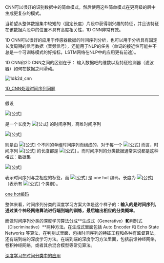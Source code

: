 CNN可以很好的识别数据中的简单模式，然后使用这些简单模式在更高级的层中生成更复杂的模式。

当希望从整体数据集中较短的（固定长度）片段中获得刚兴趣的特征，并且该特征在该数据片段中的位置不具有高度相关性，1D CNN非常有效。

1D CNN可以很好的应用于传感器数据的时间序列分析，也可以用于分析具有固定长度周期的信号数据（音频信号），还能用于NLP的任务（单词的接近性可能并不总是一个可训练模式的好指标，LSTM网络在NLP中的应用更有前途）。

1D CNN和2D CNN之间的区别在于： 输入数据吧的维数以及特征检测器（滤波器）如何在数据之间滑动。

![1d&2d_cnn](/深度学习处理时序问题/1d&2d_cnn.jpeg)

[1D_CNN处理时间序列问题](https://cloud.tencent.com/developer/article/1451545)

------

假设

![[公式]](https://www.zhihu.com/equation?tex=X%3D%5C%7Bx_%7B1%7D%2C%5Ccdots%2Cx_%7Bn%7D%5C%7D)

是一个长度为 ![[公式]](https://www.zhihu.com/equation?tex=n) 的时间序列，高维时间序列

![[公式]](https://www.zhihu.com/equation?tex=X+%3D+%5C%7BX%5E%7B1%7D%2C%5Ccdots%2CX%5E%7BM%7D%5C%7D)

则是由 ![[公式]](https://www.zhihu.com/equation?tex=M) 个不同的单维时间序列而组成的，对于每一个 ![[公式]](https://www.zhihu.com/equation?tex=1%5Cleq+i%5Cleq+M) 而言，时间序列 ![[公式]](https://www.zhihu.com/equation?tex=+X%5E%7Bi%7D) 的长度都是 ![[公式]](https://www.zhihu.com/equation?tex=n) 。而时间序列的分类数据通常来说都是这种格式：数据集

![[公式]](https://www.zhihu.com/equation?tex=D%3D%5C%7B%28X_%7B1%7D%2CY_%7B1%7D%29%2C%28X_%7B2%7D%2CY_%7B2%7D%29%2C%5Ccdots%2C%28X_%7BN%7D%2CY_%7BN%7D%29%5C%7D)

表示时间序列与之相应的标签，而 ![[公式]](https://www.zhihu.com/equation?tex=Y_%7Bi%7D) 是 one hot 编码，长度为 ![[公式]](https://www.zhihu.com/equation?tex=K) （表示有 ![[公式]](https://www.zhihu.com/equation?tex=K) 个类别）。

[one hot编码](https://jiangxj.top/2020/02/20/机器学习实战/)

整体来看，时间序列分类的深度学习方案大体是这个样子的：**输入的是时间序列，通过某个神经网络算法进行端到端的训练，最后输出相应的分类概率**。

而做时间序列分类的深度学习算法分成**生成式（Generative）**和**判别式（Discriminative）**两种方法。在生成式里面包括 Auto Encoder 和 Echo State Networks 等算法，在判别式里面，包括时间序列的特征工程和各种有监督算法，还有端到端的深度学习方法。在端到端的深度学习方法里面，包括前馈神经网络，卷积神经网络，或者其余混合模型等常见算法。

[深度学习在时间分类中的应用](https://zhuanlan.zhihu.com/p/83130649)

